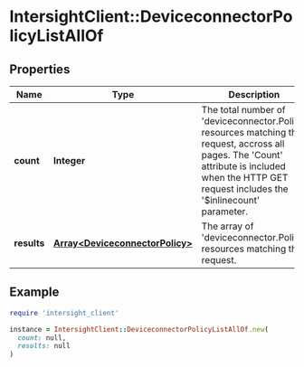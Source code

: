 # IntersightClient::DeviceconnectorPolicyListAllOf

## Properties

| Name | Type | Description | Notes |
| ---- | ---- | ----------- | ----- |
| **count** | **Integer** | The total number of &#39;deviceconnector.Policy&#39; resources matching the request, accross all pages. The &#39;Count&#39; attribute is included when the HTTP GET request includes the &#39;$inlinecount&#39; parameter. | [optional] |
| **results** | [**Array&lt;DeviceconnectorPolicy&gt;**](DeviceconnectorPolicy.md) | The array of &#39;deviceconnector.Policy&#39; resources matching the request. | [optional] |

## Example

```ruby
require 'intersight_client'

instance = IntersightClient::DeviceconnectorPolicyListAllOf.new(
  count: null,
  results: null
)
```

